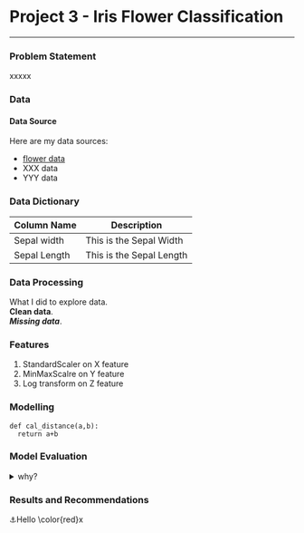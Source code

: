 # Project 3 - Iris Flower Classification

---

### Problem Statement

xxxxx

### Data

#### Data Source
Here are my data sources:  
* [flower data](https://www.bbc.co.uk)
* XXX data
* YYY data


### Data Dictionary

| Column Name | Description |
|-|-|
| Sepal width | This is the Sepal Width |
| Sepal Length | This is the Sepal Length |


### Data Processing

What I did to explore data.  
**Clean data**.<br>
***Missing data***.    

### Features
1. StandardScaler on X feature
2. MinMaxScalre on Y feature
3. Log transform on Z feature

### Modelling
```
def cal_distance(a,b):
  return a+b
```

### Model Evaluation

<details>
  <summary>why?</summary>
  Details are here!
  </details>

### Results and Recommendations
⚓Hello
\color{red}x
